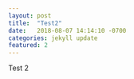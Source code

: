 ```yaml
---
layout: post
title:  "Test2"
date:   2018-08-07 14:14:10 -0700
categories: jekyll update
featured: 2
---
```

Test 2